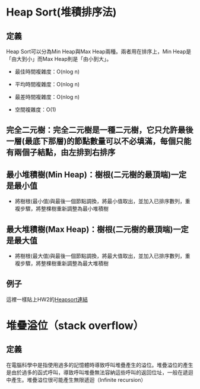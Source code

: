 #     Heap Sort(堆積排序法)
## 定義

Heap Sort可以分為Min Heap與Max Heap兩種。兩者用在排序上，Min Heap是「由大到小」而Max Heap則是「由小到大」。

- 最佳時間複雜度：O(nlog n)

- 平均時間複雜度：O(nlog n)

- 最差時間複雜度：O(nlog n)

- 空間複雜度：O(1)

## 完全二元樹：完全二元樹是一種二元樹，它只允許最後一層(最底下那層)的節點數量可以不必填滿，每個只能有兩個子結點，由左排到右排序

## 最小堆積樹(Min Heap)：樹根(二元樹的最頂端)一定是最小值

  - 將樹根(最小值)與最後一個節點調換，將最小值取出，並加入已排序數列，重複步驟，將整棵樹重新調整為最小堆積樹

## 最大堆積樹(Max Heap)：樹根(二元樹的最頂端)一定是最大值

  - 將樹根(最大值)與最後一個節點調換，將最大值取出，並加入已排序數列，重複步驟，將整棵樹重新調整為最大堆積樹

## 例子
這裡一樣貼上HW2的[Heapsort連結](/HW2/Heapsort學習歷程.md)
 
 
#    堆疊溢位（stack overflow）
## 定義

在電腦科學中是指使用過多的記憶體時導致呼叫堆疊產生的溢位。堆疊溢位的產生是由於過多的函式呼叫，導致呼叫堆疊無法容納這些呼叫的返回位址，一般在遞迴中產生。堆疊溢位很可能產生無限遞迴（Infinite recursion）
